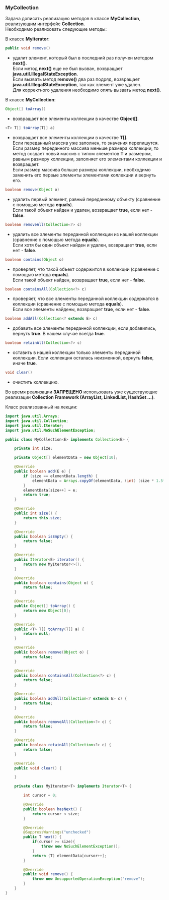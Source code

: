 ### MyCollection
Задача дописать реализацию методов в классе **MyCollection**, реализующим интерфейс **Collection**.  
Необходимо реализовать следующие методы:  

В классе **MyIterator**:  
```java
public void remove()
```
* удалит элемент, который был в последний раз получен методом **next()**.  
Если метод **next()** еще не был вызван, возвращает **java.util.IllegalStateException**.  
Если вызвать метод **remove()** два раз подряд, возвращает **java.util.IllegalStateException**, так как элемент уже удален.  
Для корректного удаления необходимо опять вызвать метод **next()**.

В классе **MyCollection**:
```java
Object[] toArray()
```
* возвращает все элементы коллекции в качестве **Object[]**.  
```java
<T> T[] toArray(T[] a)
```
* возвращает все элементы коллекции в качестве **T[]**.  
Если переданный массив уже заполнен, то значения перепишутся.  
Если размер переданного массива меньше размера коллекции, то метод создает новый массив с типом элементов **T** и размером, равным размеру коллекции, заполняет его элементами коллекции и возвращает.  
Если размер массива больше размера коллекции, необходимо заменить его первые элементы элементами коллекции и вернуть его.  
```java
boolean remove(Object o)
```
* удалить первый элемент, равный переданному объекту (сравнение с помощью метода **equals**).  
Если такой объект найден и удален, возвращает **true**, если нет - **false**.  
```java
boolean removeAll(Collection<?> c)
```
* удалить все элементы переданной коллекции из нашей коллекции (сравнение с помощью метода **equals**).  
Если хотя бы один объект найден и удален, возвращает **true**, если нет - **false**.  
```java
boolean contains(Object o)
```
* проверяет, что такой объект содержится в коллекции (сравнение с помощью метода **equals**).  
Если такой объект найден, возвращает **true**, если нет - **false**.  
```java
boolean containsAll(Collection<?> c)
```
* проверяет, что все элементы переданной коллекции содержатся в коллекции (сравнение с помощью метода **equals**).  
Eсли все элементы найдены, возвращает **true**, если нет - **false**.  
```java
boolean addAll(Collection<? extends E> c)
```
* добавить все элементы переданной коллекции, если добавились, вернуть **true**. В нашем случае всегда **true**.  
```java
boolean retainAll(Collection<?> c)
```
* оставить в нашей коллекции только элементы переданной коллекции. Если коллекция осталась неизменной, вернуть **false**, иначе **true**.  
```java
void clear()
```
* очистить коллекцию.

Во время реализации **ЗАПРЕЩЕНО** использовать уже существующие реализации **Collection Framework (ArrayList, LinkedList, HashSet ...)**.

Класс реализованный на лекции:
```java
import java.util.Arrays;
import java.util.Collection;
import java.util.Iterator;
import java.util.NoSuchElementException;

public class MyCollection<E> implements Collection<E> {

    private int size;

    private Object[] elementData = new Object[10];

    @Override
    public boolean add(E e) {
        if (size == elementData.length) {
            elementData = Arrays.copyOf(elementData, (int) (size * 1.5f));
        }
        elementData[size++] = e;
        return true;
    }

    @Override
    public int size() {
        return this.size;
    }

    @Override
    public boolean isEmpty() {
        return false;
    }

    @Override
    public Iterator<E> iterator() {
        return new MyIterator<>();
    }

    @Override
    public boolean contains(Object o) {
        return false;
    }

    @Override
    public Object[] toArray() {
        return new Object[0];
    }

    @Override
    public <T> T[] toArray(T[] a) {
        return null;
    }

    @Override
    public boolean remove(Object o) {
        return false;
    }

    @Override
    public boolean containsAll(Collection<?> c) {
        return false;
    }

    @Override
    public boolean addAll(Collection<? extends E> c) {
        return false;
    }

    @Override
    public boolean removeAll(Collection<?> c) {
        return false;
    }

    @Override
    public boolean retainAll(Collection<?> c) {
        return false;
    }

    @Override
    public void clear() {

    }

    private class MyIterator<T> implements Iterator<T> {

        int cursor = 0;

        @Override
        public boolean hasNext() {
            return cursor < size;
        }

        @Override
        @SuppressWarnings("unchecked")
        public T next() {
            if(cursor >= size){
                throw new NoSuchElementException();
            }
            return (T) elementData[cursor++];
        }

        @Override
        public void remove() {
            throw new UnsupportedOperationException("remove");
        }
    }
}
```
